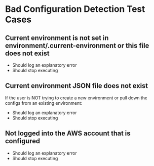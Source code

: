 # Bad Configuration Detection Test Cases

## Current environment is not set in environment/.current-environment or this file does not exist

* Should log an explanatory error
* Should stop executing

## Current environment JSON file does not exist

If the user is NOT trying to create a new environment or pull down
the configs from an existing environment:

* Should log an explanatory error
* Should stop executing

## Not logged into the AWS account that is configured

* Should log an explanatory error
* Should stop executing
